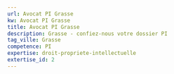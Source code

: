 ```yaml
---
url: Avocat PI Grasse
kw: Avocat PI Grasse
title: Avocat PI Grasse
description: Grasse - confiez-nous votre dossier PI
tag_ville: Grasse
competence: PI
expertise: droit-propriete-intellectuelle
extertise_id: 2
---
```

